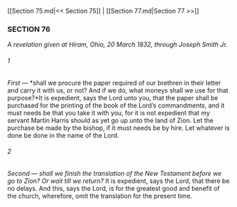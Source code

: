 [[Section 75.md|<< Section 75]]  |  [[Section 77.md|Section 77 >>]]

### SECTION 76

*A revelation given at Hiram, Ohio, 20 March 1832, through Joseph Smith Jr.*

###### 1

*First* — *shall we procure the paper required of our brethren in their letter and carry it with us, or not? And if we do, what moneys shall we use for that purpose?*It is expedient, says the Lord unto you, that the paper shall be purchased for the printing of the book of the Lord’s commandments, and it must needs be that you take it with you, for it is not expedient that my servant Martin Harris should as yet go up unto the land of Zion. Let the purchase be made by the bishop, if it must needs be by hire. Let whatever is done be done in the name of the Lord.

###### 2

*Second — shall we finish the translation of the New Testament before we go to Zion? Or wait till we return?*
It is expedient, says the Lord, that there be no delays. And this, says the Lord, is for the greatest good and benefit of the church, wherefore, omit the translation for the present time.